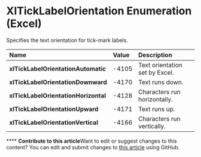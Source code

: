 
# XlTickLabelOrientation Enumeration (Excel)

Specifies the text orientation for tick-mark labels.



|**Name**|**Value**|**Description**|
|:-----|:-----|:-----|
| **xlTickLabelOrientationAutomatic**|-4105|Text orientation set by Excel.|
| **xlTickLabelOrientationDownward**|-4170|Text runs down.|
| **xlTickLabelOrientationHorizontal**|-4128|Characters run horizontally.|
| **xlTickLabelOrientationUpward**|-4171|Text runs up.|
| **xlTickLabelOrientationVertical**|-4166|Characters run vertically.|

****   **Contribute to this article**Want to edit or suggest changes to this content? You can edit and submit changes to  [this article](https://github.com/jhershey00/VBA_Excel_Test/OpenXMLCon/articles/e278abce-7454-05c2-7ce5-7295a6568afd.md) using GitHub.

